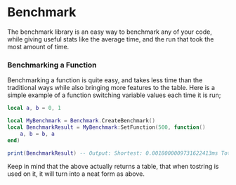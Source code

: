 # Benchmark

The benchmark library is an easy way to benchmark any of your code, while giving useful stats like the average time, and the run that took the most amount of time.

### Benchmarking a Function

Benchmarking a function is quite easy, and takes less time than the traditional ways while also bringing more features to the table. Here is a simple example of a function switching variable values each time it is run;

```lua
local a, b = 0, 1

local MyBenchmark = Benchmark.CreateBenchmark()
local BenchmarkResult = MyBenchmark:SetFunction(500, function()
	a, b = b, a
end)

print(BenchmarkResult) -- Output: Shortest: 0.0018000009731622413ms Total: 0.04350000017439015ms Average: 0.02211200087549514ms Longest: 0.039200000173877925ms
```
Keep in mind that the above actually returns a table, that when tostring is used on it, it will turn into a neat form as above.